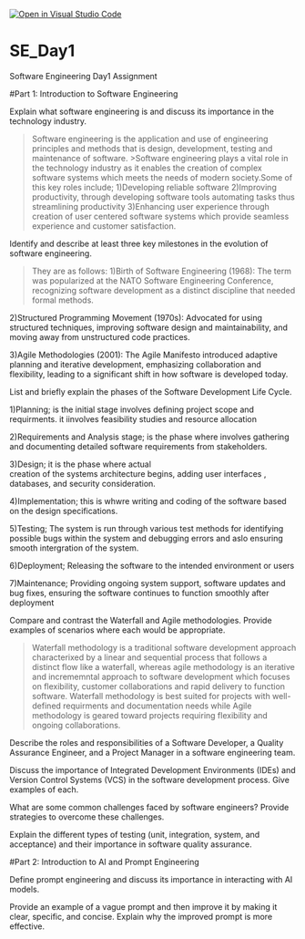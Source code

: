 [![Open in Visual Studio Code](https://classroom.github.com/assets/open-in-vscode-2e0aaae1b6195c2367325f4f02e2d04e9abb55f0b24a779b69b11b9e10269abc.svg)](https://classroom.github.com/online_ide?assignment_repo_id=18499247&assignment_repo_type=AssignmentRepo)
# SE_Day1
Software Engineering Day1 Assignment

#Part 1: Introduction to Software Engineering

Explain what software engineering is and discuss its importance in the technology industry. 
>Software engineering is the application  and use of engineering principles and 
 methods that is design, development, 
 testing and maintenance of software. >Software engineering plays a vital 
 role in the technology industry as it 
 enables the creation of complex 
 software systems which meets the needs 
 of modern society.Some of this key 
 roles include;
  1)Developing reliable software
  2)Improving productivity, through 
   developing software tools automating 
   tasks thus streamlining productivity
  3)Enhancing user experience through 
   creation of user centered software 
   systems which provide seamless 
   experience and customer satisfaction.
 

Identify and describe at least three key milestones in the evolution of software engineering.
>They are as follows:
 1)Birth of Software Engineering (1968): 
  The term was popularized at the NATO 
  Software Engineering Conference, 
  recognizing software development as a 
  distinct discipline that needed formal 
  methods.
>
 2)Structured Programming Movement 
  (1970s): Advocated for using 
  structured techniques, improving 
  software design and maintainability, 
  and moving away from unstructured code 
  practices.
>
 3)Agile Methodologies (2001): The Agile 
  Manifesto introduced adaptive planning 
  and iterative development, emphasizing 
  collaboration and flexibility, leading 
  to a significant shift in how software 
  is developed today.

List and briefly explain the phases of the Software Development Life Cycle.
>
 1)Planning; is the initial stage 
   involves defining project scope and 
   requirments. it iinvolves feasibility 
   studies and resource allocation

 2)Requirements and Analysis stage; is 
   the phase where involves gathering 
   and documenting detailed software 
   requirements from stakeholders.

 3)Design; it is the phase where actual  
   creation of the systems architecture 
   begins, adding user interfaces , 
   databases, and security consideration.

 4)Implementation; this is whwre writing 
   and coding of the software based on 
   the design specifications.
 
 5)Testing; The system is run through 
   various test methods for identifying 
   possible bugs within the system and 
   debugging errors and aslo ensuring 
   smooth intergration of the system.
 
 6)Deployment; Releasing the software to 
   the intended environment or users

 7)Maintenance; Providing ongoing system 
   support, software updates and bug 
   fixes, ensuring the software 
   continues to function smoothly after 
   deployment
 
Compare and contrast the Waterfall and Agile methodologies. Provide examples of scenarios where each would be appropriate.
>Waterfall methodology is a traditional software development approach characterixed by a linear and sequential process that follows a distinct flow like a waterfall, whereas agile methodology is an iterative and incrememntal approach to software development which focuses on flexibility, customer collaborations and rapid delivery to function software.
Waterfall methodology is best suited for projects with well-defined  requirments and documentation needs while Agile methodology is geared toward projects requiring flexibility and ongoing collaborations.

Describe the roles and responsibilities of a Software Developer, a Quality Assurance Engineer, and a Project Manager in a software engineering team.


Discuss the importance of Integrated Development Environments (IDEs) and Version Control Systems (VCS) in the software development process. Give examples of each.


What are some common challenges faced by software engineers? Provide strategies to overcome these challenges.


Explain the different types of testing (unit, integration, system, and acceptance) and their importance in software quality assurance.


#Part 2: Introduction to AI and Prompt Engineering


Define prompt engineering and discuss its importance in interacting with AI models.


Provide an example of a vague prompt and then improve it by making it clear, specific, and concise. Explain why the improved prompt is more effective.
